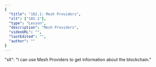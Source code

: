 ```yaml
---
{
  "title": "102.1: Mesh Providers",
  "slt": ["102.1"],
  "type": "Lesson",
  "description": "Mesh Providers",
  "videoURL": "",
  "lastEdited": "",
  "author": ""
}
---
```

"slt": "I can use Mesh Providers to get information about the blockchain."